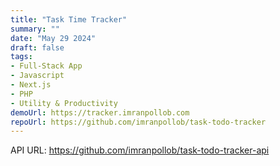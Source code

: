 ```yaml
---
title: "Task Time Tracker"
summary: ""
date: "May 29 2024"
draft: false
tags:
- Full-Stack App
- Javascript
- Next.js
- PHP
- Utility & Productivity
demoUrl: https://tracker.imranpollob.com
repoUrl: https://github.com/imranpollob/task-todo-tracker
---
```


API URL: https://github.com/imranpollob/task-todo-tracker-api